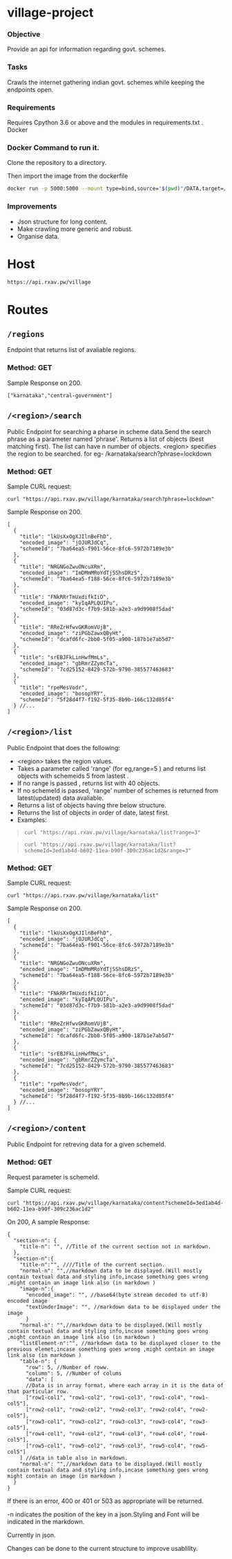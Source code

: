 # village-project

### Objective 

Provide an api for information regarding govt. schemes.

### Tasks

Crawls the internet gathering indian govt. schemes while keeping the endpoints open.

### Requirements

Requires Cpython 3.6 or above and the modules in requirements.txt .
Docker

### Docker Command to run it.

Clone the repository to a directory.

Then import the image from the dockerfile

```zsh
docker run -p 5000:5000 --mount type=bind,source="$(pwd)"/DATA,target=/project/DATA --name vil village:1.0
```

### Improvements

- Json structure for long content.
- Make crawling more generic and robust.
- Organise data.

# Host

```https://api.rxav.pw/village```

# Routes

## ```/regions```

Endpoint that returns list of avaliable regions.

### Method: GET

Sample Response on 200.

```jsonc
["karnataka","central-government"]
```

## ```/<region>/search```

Public Endpoint for searching a pharse in scheme data.Send the search phrase as a parameter named 'phrase'.
Returns a list of objects (best matching first).
The list can have n number of objects.
\<region\> specifies the region to be searched.
for eg- /karnataka/search?phrase=lockdown

### Method: GET

Sample CURL request:
```commandline
curl "https://api.rxav.pw/village/karnataka/search?phrase=lockdown"
```

Sample Response on 200.

```jsonc
[
  {
    "title": "lkUsXxOgXJIlnBeFhD",
    "encoded_image": "jOJURJdCq",
    "schemeId": "7ba64ea5-f901-56ce-8fc6-5972b7189e3b"
  },
  {
    "title": "NRGNGoZwuONcuXRm",
    "encoded_image": "ImDMmMRoYdTjSShsDRzS",
    "schemeId": "7ba64ea5-f188-56ce-8fc6-5972b7189e3b"
  },
  {
    "title": "FNkRRrTmUxdifkIiO",
    "encoded_image": "kyIqAPLQUIPu",
    "schemeId": "03d87d3c-f7b9-581b-a2e3-a9d9908f5dad"
  },
  {
    "title": "RReZrHfwvGKRomVUjB",
    "encoded_image": "ziPGbZawxQByHt",
    "schemeId": "dcafd6fc-2bb0-5f05-a900-187b1e7ab5d7"
  },
  {
    "title": "srEBJFkLinHwfMmLs",
    "encoded_image": "gbRmrZZymcTa",
    "schemeId": "7cd25152-8429-572b-9790-385577463683"
  },
  {
    "title": "rpeMesVodr",
    "encoded_image": "bosopYRY",
    "schemeId": "5f28d4f7-f192-5f35-8b9b-166c132d85f4"
  } //...
]
```


## ```/<region>/list```

Public Endpoint that does the following:

- \<region\> takes the region values.
- Takes a parameter called 'range' (for eg,range=5 ) and returns list objects with schemeids 5 from lastest .
- If no range is passed , returns list with 40 objects.
- If no schemeId is passed, 'range' number of schemes is returned from latest(updated) data avaliable.
- Returns a list of objects having thre below structure.
- Returns the list of objects in order of date, latest first.
- Examples: 

> ```curl "https://api.rxav.pw/village/karnataka/list?range=3"```

>  ```curl "https://api.rxav.pw/village/karnataka/list?schemeId=3ed1ab4d-b602-11ea-b90f-309c236ac1d2&range=3"```

### Method: GET

Sample CURL request:
```commandline
curl "https://api.rxav.pw/village/karnataka/list"
```

Sample Response on 200.

```jsonc
[
  {
    "title": "lkUsXxOgXJIlnBeFhD",
    "encoded_image": "jOJURJdCq",
    "schemeId": "7ba64ea5-f901-56ce-8fc6-5972b7189e3b"
  },
  {
    "title": "NRGNGoZwuONcuXRm",
    "encoded_image": "ImDMmMRoYdTjSShsDRzS",
    "schemeId": "7ba64ea5-f188-56ce-8fc6-5972b7189e3b"
  },
  {
    "title": "FNkRRrTmUxdifkIiO",
    "encoded_image": "kyIqAPLQUIPu",
    "schemeId": "03d87d3c-f7b9-581b-a2e3-a9d9908f5dad"
  },
  {
    "title": "RReZrHfwvGKRomVUjB",
    "encoded_image": "ziPGbZawxQByHt",
    "schemeId": "dcafd6fc-2bb0-5f05-a900-187b1e7ab5d7"
  },
  {
    "title": "srEBJFkLinHwfMmLs",
    "encoded_image": "gbRmrZZymcTa",
    "schemeId": "7cd25152-8429-572b-9790-385577463683"
  },
  {
    "title": "rpeMesVodr",
    "encoded_image": "bosopYRY",
    "schemeId": "5f28d4f7-f192-5f35-8b9b-166c132d85f4"
  } //...
]
```


## ```/<region>/content```

Public Endpoint for retreving data for a given schemeId.

### Method: GET

Request parameter is schemeId.

Sample CURL request:
```commandline
curl "https://api.rxav.pw/village/karnataka/content?schemeId=3ed1ab4d-b602-11ea-b90f-309c236ac1d2"
```

On 200, A sample Response:

```jsonc
{
  "section-n": {
    "title-n": "", //Title of the current section not in markdown.
  },
  "section-n":{
    "title-n":"", ////Title of the current section.
    "normal-n": "",//markdown data to be displayed.(Will mostly contain textual data and styling info,incase something goes wrong ,might contain an image link also (in markdown )
    "image-n":{
      "encoded_image": "", //base64(byte stream decoded to utf-8) encoded image 
      "textUnderImage": "", //markdown data to be displayed under the image  
      }
    "normal-n": "",//markdown data to be displayed.(Will mostly contain textual data and styling info,incase something goes wrong ,might contain an image link also (in markdown )
    "listElement-n":"", //markdown data to be displayed closer to the previous elemet,incase something goes wrong ,might contain an image link also (in markdown )
    "table-n": {
      "row": 5, //Number of roww.
      "column": 5, //Number of colums
      "data": [
      //Data is in array format, where each array in it is the data of that particular row.
      ["row1-col1", "row1-col2", "row1-col3", "row1-col4", "row1-col5"],
      ["row2-col1", "row2-col2", "row2-col3", "row2-col4", "row2-col5"],
      ["row3-col1", "row3-col2", "row3-col3", "row3-col4", "row3-col5"],
      ["row4-col1", "row4-col2", "row4-col3", "row4-col4", "row4-col5"],
      ["row5-col1", "row5-col2", "row5-col3", "row5-col4", "row5-col5"]
    ] //data in table also in markdown.
    "normal-n": "",//markdown data to be displayed.(Will mostly contain textual data and styling info,incase something goes wrong might contain an image (in markdown )
  }
}
```

If there is an error, 400 or 401 or 503 as appropriate will be returned.

-n indicates the position of the key in a json.Styling and Font will be indicated in the markdown.

Currently in json.

Changes can be done to the current structure to improve usablility. 


